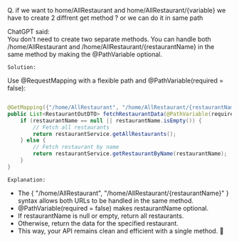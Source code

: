 Q. if we want to home/AllRestaurant and home/AllRestaurant/{variable} we have to create 2 diffrent get method  ? or we can do it in same path    


ChatGPT said:  
You don't need to create two separate methods. You can handle both /home/AllRestaurant and /home/AllRestaurant/{restaurantName} in the same method by making the @PathVariable optional.

`Solution:`

Use @RequestMapping with a flexible path and @PathVariable(required = false):

```java

@GetMapping({"/home/AllRestaurant", "/home/AllRestaurant/{restaurantName}"})
public List<RestaurantOutDTO> fetchRestaurantData(@PathVariable(required = false) String restaurantName) {
    if (restaurantName == null || restaurantName.isEmpty()) {
        // Fetch all restaurants
        return restaurantService.getAllRestaurants();
    } else {
        // Fetch restaurant by name
        return restaurantService.getRestaurantByName(restaurantName);
    }
}
```

`Explanation:`  
- The { "/home/AllRestaurant", "/home/AllRestaurant/{restaurantName}" } syntax allows both URLs to be handled in the same method.  
- @PathVariable(required = false) makes restaurantName optional.  
- If restaurantName is null or empty, return all restaurants.  
- Otherwise, return the data for the specified restaurant.  
- This way, your API remains clean and efficient with a single method. 🚀  
